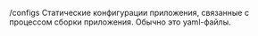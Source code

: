 /configs
Статические конфигурации приложения, связанные с процессом сборки приложения. Обычно это yaml-файлы.